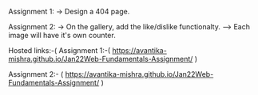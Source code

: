 Assignment 1: -> Design a 404 page.

Assignment 2: -> On the gallery, add the like/dislike functionalty. --> Each image will have it's own counter.

Hosted links:-(
Assignment 1:-(  https://avantika-mishra.github.io/Jan22Web-Fundamentals-Assignment/ )


Assignment 2:- (  https://avantika-mishra.github.io/Jan22Web-Fundamentals-Assignment/ )
